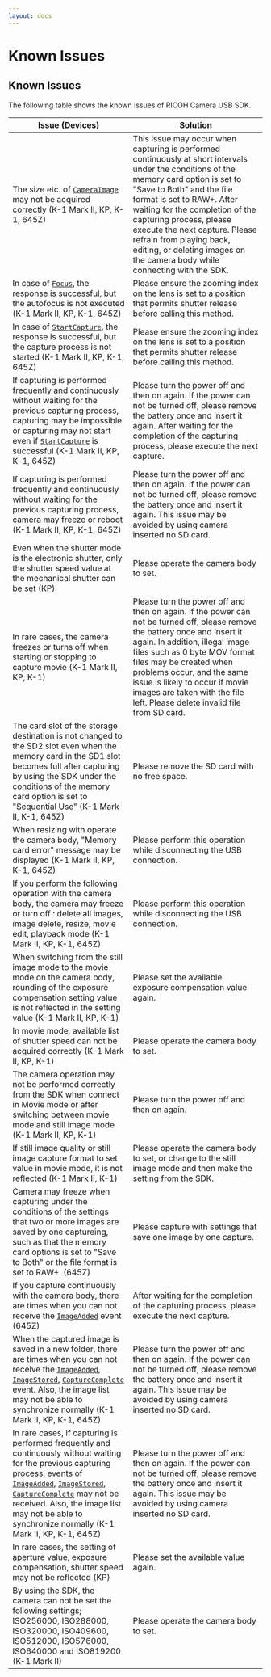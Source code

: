 ```yaml
---
layout: docs
---
```


# Known Issues

## Known Issues

The following table shows the known issues of RICOH Camera USB SDK.

Issue (Devices) | Solution
-- | --
The size etc. of [`CameraImage`][CameraImage] may not be acquired correctly (K-1 Mark II, KP, K-1, 645Z) | This issue may occur when capturing is performed continuously at short intervals under the conditions of the memory card option is set to "Save to Both" and the file format is set to RAW+. After waiting for the completion of the capturing process, please execute the next capture. Please refrain from playing back, editing, or deleting images on the camera body while connecting with the SDK.
In case of [`Focus`][Focus], the response is successful, but the autofocus is not executed (K-1 Mark II, KP, K-1, 645Z) | Please ensure the zooming index on the lens is set to a position that permits shutter release before calling this method.
In case of [`StartCapture`][StartCapture], the response is successful, but the capture process is not started (K-1 Mark II, KP, K-1, 645Z) | Please ensure the zooming index on the lens is set to a position that permits shutter release before calling this method.
If capturing is performed frequently and continuously without waiting for the previous capturing process, capturing may be impossible or capturing may not start even if [`StartCapture`][StartCapture] is successful (K-1 Mark II, KP, K-1, 645Z) | Please turn the power off and then on again. If the power can not be turned off, please remove the battery once and insert it again. After waiting for the completion of the capturing process, please execute the next capture.
If capturing is performed frequently and continuously without waiting for the previous capturing process, camera may freeze or reboot (K-1 Mark II, KP, K-1, 645Z) | Please turn the power off and then on again. If the power can not be turned off, please remove the battery once and insert it again. This issue may be avoided by using camera inserted no SD card.
Even when the shutter mode is the electronic shutter, only the shutter speed value at the mechanical shutter can be set (KP) | Please operate the camera body to set.
In rare cases, the camera freezes or turns off when starting or stopping to capture movie (K-1 Mark II, KP, K-1) | Please turn the power off and then on again. If the power can not be turned off, please remove the battery once and insert it again. In addition, illegal image files such as 0 byte MOV format files may be created when problems occur, and the same issue is likely to occur if movie images are taken with the file left. Please delete invalid file from SD card.
The card slot of the storage destination is not changed to the SD2 slot even when the memory card in the SD1 slot becomes full after capturing by using the SDK under the conditions of the memory card option is set to "Sequential Use" (K-1 Mark II, K-1, 645Z) | Please remove the SD card with no free space.
When resizing with operate the camera body, "Memory card error" message may be displayed (K-1 Mark II, KP, K-1, 645Z) | Please perform this operation while disconnecting the USB connection.
If you perform the following operation with the camera body, the camera may freeze or turn off : delete all images, image delete, resize, movie edit, playback mode (K-1 Mark II, KP, K-1, 645Z) | Please perform this operation while disconnecting the USB connection.
When switching from the still image mode to the movie mode on the camera body, rounding of the exposure compensation setting value is not reflected in the setting value (K-1 Mark II, KP, K-1) | Please set the available exposure compensation value again.
In movie mode, available list of shutter speed can not be acquired correctly (K-1 Mark II, KP, K-1) | Please operate the camera body to set.
The camera operation may not be performed correctly from the SDK when connect in Movie mode or after switching between movie mode and still image mode (K-1 Mark II, KP, K-1) | Please turn the power off and then on again.
If still image quality or still image capture format to set value in movie mode, it is not reflected (K-1 Mark II, K-1) | Please operate the camera body to set, or change to the still image mode and then make the setting from the SDK.
Camera may freeze when capturing under the conditions of the settings that two or more images are saved by one captureing, such as that the memory card options is set to "Save to Both" or the file format is set to RAW+. (645Z) | Please capture with settings that save one image by one capture.
If you capture continuously with the camera body, there are times when you can not receive the [`ImageAdded`][ImageAdded] event (645Z) | After waiting for the completion of the capturing process, please execute the next capture.
When the captured image is saved in a new folder, there are times when you can not receive the  [`ImageAdded`][ImageAdded], [`ImageStored`][ImageStored], [`CaptureComplete`][CaptureComplete] event. Also, the image list may not be able to synchronize normally (K-1 Mark II, KP, K-1, 645Z) | Please turn the power off and then on again. If the power can not be turned off, please remove the battery once and insert it again. This issue may be avoided by using camera inserted no SD card.
In rare cases, if capturing is performed frequently and continuously without waiting for the previous capturing process, events of [`ImageAdded`][ImageAdded], [`ImageStored`][ImageStored], [`CaptureComplete`][CaptureComplete] may not be received. Also, the image list may not be able to synchronize normally (K-1 Mark II, KP, K-1, 645Z) | Please turn the power off and then on again. If the power can not be turned off, please remove the battery once and insert it again. This issue may be avoided by using camera inserted no SD card.
In rare cases, the setting of aperture value, exposure compensation, shutter speed may not be reflected (KP) | Please set the available value again.
By using the SDK, the camera can not be set the following settings; ISO256000, ISO288000, ISO320000, ISO409600, ISO512000, ISO576000, ISO640000 and ISO819200 (K-1 Mark II) | Please operate the camera body to set.

[CameraImage]: ../../api_reference/html/T_Ricoh_CameraController_CameraImage.htm
[Focus]: ../../api_reference/html/Overload_Ricoh_CameraController_CameraDevice_Focus.htm
[StartCapture]: ../../api_reference/html/Overload_Ricoh_CameraController_CameraDevice_StartCapture.htm
[ImageAdded]: ../../api_reference/html/M_Ricoh_CameraController_CameraEventListener_ImageAdded.htm
[ImageStored]: ../../api_reference/html/M_Ricoh_CameraController_CameraEventListener_ImageStored.htm
[CaptureComplete]: ../../api_reference/html/M_Ricoh_CameraController_CameraEventListener_CaptureComplete.htm
